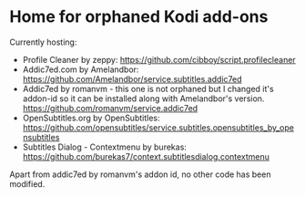 # Home for orphaned Kodi add-ons

Currently hosting:

- Profile Cleaner by zeppy: https://github.com/cibboy/script.profilecleaner
- Addic7ed.com by Amelandbor: https://github.com/Amelandbor/service.subtitles.addic7ed
- Addic7ed by romanvm - this one is not orphaned but I changed it's addon-id so it can be installed along with Amelandbor's version.
  https://github.com/romanvm/service.addic7ed
- OpenSubtitles.org by OpenSubtitles: https://github.com/opensubtitles/service.subtitles.opensubtitles_by_opensubtitles
- Subtitles Dialog - Contextmenu by burekas: https://github.com/burekas7/context.subtitlesdialog.contextmenu


Apart from addic7ed by romanvm's addon id, no other code has been modified.
